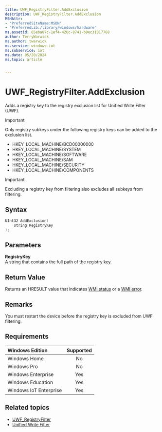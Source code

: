 ```yaml
---
title: UWF_RegistryFilter.AddExclusion
description: UWF_RegistryFilter.AddExclusion
MSHAttr:
- 'PreferredSiteName:MSDN'
- 'PreferredLib:/library/windows/hardware'
ms.assetid: 65eba07c-1ef4-426c-8741-b9ec31817768
author: TerryWarwick
ms.author: twarwick
ms.service: windows-iot
ms.subservice: iot
ms.date: 05/20/2024
ms.topic: article


---
```

# UWF_RegistryFilter.AddExclusion

Adds a registry key to the registry exclusion list for Unified Write Filter (UWF).

> [!IMPORTANT]
> Only registry subkeys under the following registry keys can be added to the exclusion list.
>
> - HKEY_LOCAL_MACHINE\BCD00000000
> - HKEY_LOCAL_MACHINE\SYSTEM
> - HKEY_LOCAL_MACHINE\SOFTWARE
> - HKEY_LOCAL_MACHINE\SAM
> - HKEY_LOCAL_MACHINE\SECURITY
> - HKEY_LOCAL_MACHINE\COMPONENTS

> [!IMPORTANT]
> Excluding a registry key from filtering also excludes all subkeys from filtering.

## Syntax

```powershell
UInt32 AddExclusion(
    string RegistryKey
);
```

## Parameters

**RegistryKey**</br>A string that contains the full path of the registry key.

## Return Value

Returns an HRESULT value that indicates [WMI status](/windows/win32/wmisdk/wmi-non-error-constants) or a [WMI error](/windows/win32/wmisdk/wmi-error-constants).

## Remarks

You must restart the device before the registry key is excluded from UWF filtering.

## Requirements

| Windows Edition        | Supported |
|:-----------------------|:---------:|
| Windows Home           | No        |
| Windows Pro            | No        |
| Windows Enterprise     | Yes       |
| Windows Education      | Yes       |
| Windows IoT Enterprise | Yes       |

## Related topics

- [UWF_RegistryFilter](uwf-registryfilter.md)
- [Unified Write Filter](unified-write-filter.md)
